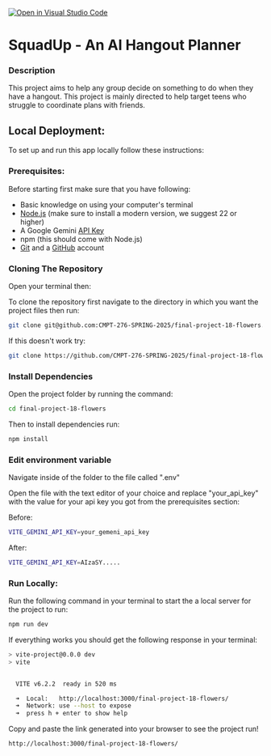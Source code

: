 [![Open in Visual Studio Code](https://classroom.github.com/assets/open-in-vscode-2e0aaae1b6195c2367325f4f02e2d04e9abb55f0b24a779b69b11b9e10269abc.svg)](https://classroom.github.com/online_ide?assignment_repo_id=17805179&assignment_repo_type=AssignmentRepo)

# SquadUp - An AI Hangout Planner

### Description
This project aims to help any group decide on something to do when they have a hangout. This project is mainly directed to help target teens who struggle to coordinate plans with friends. 

## Local Deployment:

To set up and run this app locally follow these instructions:

### Prerequisites:

Before starting first make sure that you have following:

- Basic knowledge on using your computer's terminal
- [Node.js](https://nodejs.org/en) (make sure to install a modern version, we suggest 22 or higher)
- A Google Gemini [API Key](https://aistudio.google.com/app/apikey)
- npm (this should come with Node.js)
- [Git](https://git-scm.com/downloads) and a [GitHub](https://github.com/signup) account

### Cloning The Repository 

Open your terminal then:

To clone the repository first navigate to the directory in which you want the project files then run:
```sh
git clone git@github.com:CMPT-276-SPRING-2025/final-project-18-flowers.git
```
If this doesn't work try:
```sh
git clone https://github.com/CMPT-276-SPRING-2025/final-project-18-flowers.git
```
### Install Dependencies

Open the project folder by running the command:
```sh
cd final-project-18-flowers
```
Then to install dependencies run:
```sh
npm install
```
### Edit environment variable

Navigate inside of the folder to the file called ".env"

Open the file with the text editor of your choice and replace "your_api_key" with the value for your api key you got from the prerequisites section:

Before:
```sh
VITE_GEMINI_API_KEY=your_gemeni_api_key
```
After:
```sh
VITE_GEMINI_API_KEY=AIzaSY.....
```

### Run Locally:

Run the following command in your terminal to start the a local server for the project to run:
```sh
npm run dev
```
If everything works you should get the following response in your terminal:
```sh
> vite-project@0.0.0 dev
> vite


  VITE v6.2.2  ready in 520 ms

  ➜  Local:   http://localhost:3000/final-project-18-flowers/
  ➜  Network: use --host to expose
  ➜  press h + enter to show help
```
Copy and paste the link generated into your browser to see the project run!
```sh
http://localhost:3000/final-project-18-flowers/
```






